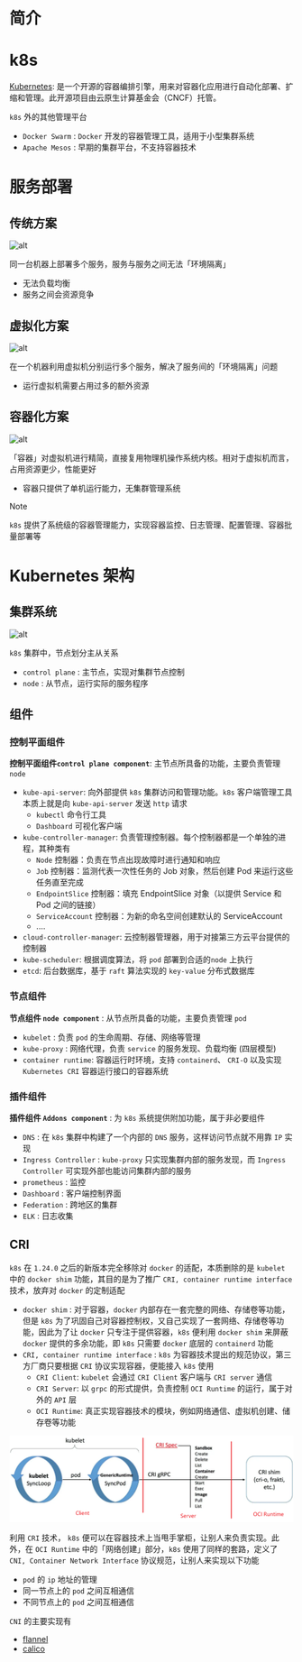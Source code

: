 # 简介


# k8s

[Kubernetes](https://kubernetes.io/zh-cn/docs/home/): 是一个开源的容器编排引擎，用来对容器化应用进行自动化部署、扩缩和管理。此开源项目由云原生计算基金会（CNCF）托管。

`k8s` 外的其他管理平台
- `Docker Swarm` : `Docker` 开发的容器管理工具，适用于小型集群系统
- `Apache Mesos` : 早期的集群平台，不支持容器技术


# 服务部署

## 传统方案

![alt](../../../image/k8s/traditional_model.png)

同一台机器上部署多个服务，服务与服务之间无法「环境隔离」
- 无法负载均衡
- 服务之间会资源竞争


## 虚拟化方案

![alt](../../../image/k8s/virtual_model.png)

在一个机器利用虚拟机分别运行多个服务，解决了服务间的「环境隔离」问题
- 运行虚拟机需要占用过多的额外资源

## 容器化方案


![alt](../../../image/k8s/container_model.png)

「容器」对虚拟机进行精简，直接复用物理机操作系统内核。相对于虚拟机而言，占用资源更少，性能更好
- 容器只提供了单机运行能力，无集群管理系统

> [!note]
> `k8s` 提供了系统级的容器管理能力，实现容器监控、日志管理、配置管理、容器批量部署等


# Kubernetes 架构

## 集群系统

![alt](../../../image/k8s/kubernetes-cluster-architecture.svg)


`k8s` 集群中，节点划分主从关系
- `control plane` : 主节点，实现对集群节点控制
- `node` : 从节点，运行实际的服务程序

## 组件

### 控制平面组件

**控制平面组件`control plane component`**: 主节点所具备的功能，主要负责管理 `node`

- `kube-api-server`: 向外部提供 `k8s` 集群访问和管理功能。`k8s` 客户端管理工具本质上就是向 `kube-api-server` 发送 `http` 请求
  - `kubectl` 命令行工具
  - `Dashboard` 可视化客户端
- `kube-controller-manager`: 负责管理控制器。每个控制器都是一个单独的进程，其种类有
  - `Node` 控制器：负责在节点出现故障时进行通知和响应
  - `Job` 控制器：监测代表一次性任务的 Job 对象，然后创建 Pod 来运行这些任务直至完成
  - `EndpointSlice` 控制器：填充 EndpointSlice 对象（以提供 Service 和 Pod 之间的链接）
  - `ServiceAccount` 控制器：为新的命名空间创建默认的 ServiceAccount
  - ....
- `cloud-controller-manager`: 云控制器管理器，用于对接第三方云平台提供的控制器
- `kube-scheduler`: 根据调度算法，将 `pod` 部署到合适的`node` 上执行
- `etcd`: 后台数据库，基于 `raft` 算法实现的 `key-value` 分布式数据库


### 节点组件

**节点组件 `node component`** : 从节点所具备的功能，主要负责管理 `pod`
- `kubelet` : 负责 `pod` 的生命周期、存储、网络等管理
- `kube-proxy` : 网络代理，负责 `service` 的服务发现、负载均衡 (四层模型)
- `container runtime`: 容器运行时环境，支持 `containerd`、 `CRI-O` 以及实现 `Kubernetes CRI` 容器运行接口的容器系统

### 插件组件

**插件组件 `Addons component`** : 为 `k8s` 系统提供附加功能，属于非必要组件
- `DNS` : 在 `k8s` 集群中构建了一个内部的 `DNS` 服务，这样访问节点就不用靠 `IP` 实现
- `Ingress Controller` :  `kube-proxy` 只实现集群内部的服务发现，而 `Ingress Controller` 可实现外部也能访问集群内部的服务
- `prometheus` : 监控
- `Dashboard` : 客户端控制界面
- `Federation` : 跨地区的集群
- `ELK` : 日志收集


## CRI

`k8s` 在 `1.24.0` 之后的新版本完全移除对 `docker` 的适配，本质删除的是 `kubelet` 中的 `docker shim` 功能，其目的是为了推广 `CRI, container runtime interface` 技术，放弃对 `docker` 的定制适配
- `docker shim` : 对于容器，`docker` 内部存在一套完整的网络、存储卷等功能，但是 `k8s` 为了巩固自己对容器控制权，又自己实现了一套网络、存储卷等功能，因此为了让 `docker` 只专注于提供容器，`k8s` 便利用 `docker shim` 来屏蔽 `docker` 提供的多余功能，即 `k8s` 只需要 `docker` 底层的 `containerd` 功能
- `CRI, container runtime interface` : `k8s` 为容器技术提出的规范协议，第三方厂商只要根据 `CRI` 协议实现容器，便能接入 `k8s` 使用
  - `CRI Client`: `kubelet` 会通过 `CRI Client` 客户端与 `CRI server` 通信
  - `CRI Server`: 以 `grpc` 的形式提供，负责控制 `OCI Runtime` 的运行，属于对外的 `API` 层
  - `OCI Runtime`: 真正实现容器技术的模块，例如网络通信、虚拟机创建、储存卷等功能

![alt](../../image/k8s/CRI.png)


利用 `CRI` 技术， `k8s` 便可以在容器技术上当甩手掌柜，让别人来负责实现。此外，在 `OCI Runtime` 中的「网络创建」部分，`k8s` 使用了同样的套路，定义了 `CNI, Container Network Interface` 协议规范，让别人来实现以下功能
- `pod` 的 `ip` 地址的管理
- 同一节点上的 `pod` 之间互相通信
- 不同节点上的 `pod` 之间互相通信

`CNI` 的主要实现有
- [flannel](https://github.com/flannel-io/flannel)
- [calico](https://www.tigera.io/project-calico/)


